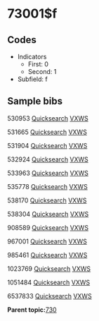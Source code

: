 # 73001$f

## Codes

-   Indicators
    -   First: 0
    -   Second: 1
-   Subfield: f

## Sample bibs

530953 [Quicksearch](https://search.library.yale.edu/catalog/530953) [VXWS](http://prodorbis.library.yale.edu:7014/vxws/GetHoldingsService?bibId=530953)

531665 [Quicksearch](https://search.library.yale.edu/catalog/531665) [VXWS](http://prodorbis.library.yale.edu:7014/vxws/GetHoldingsService?bibId=531665)

531904 [Quicksearch](https://search.library.yale.edu/catalog/531904) [VXWS](http://prodorbis.library.yale.edu:7014/vxws/GetHoldingsService?bibId=531904)

532924 [Quicksearch](https://search.library.yale.edu/catalog/532924) [VXWS](http://prodorbis.library.yale.edu:7014/vxws/GetHoldingsService?bibId=532924)

533963 [Quicksearch](https://search.library.yale.edu/catalog/533963) [VXWS](http://prodorbis.library.yale.edu:7014/vxws/GetHoldingsService?bibId=533963)

535778 [Quicksearch](https://search.library.yale.edu/catalog/535778) [VXWS](http://prodorbis.library.yale.edu:7014/vxws/GetHoldingsService?bibId=535778)

538170 [Quicksearch](https://search.library.yale.edu/catalog/538170) [VXWS](http://prodorbis.library.yale.edu:7014/vxws/GetHoldingsService?bibId=538170)

538304 [Quicksearch](https://search.library.yale.edu/catalog/538304) [VXWS](http://prodorbis.library.yale.edu:7014/vxws/GetHoldingsService?bibId=538304)

908589 [Quicksearch](https://search.library.yale.edu/catalog/908589) [VXWS](http://prodorbis.library.yale.edu:7014/vxws/GetHoldingsService?bibId=908589)

967001 [Quicksearch](https://search.library.yale.edu/catalog/967001) [VXWS](http://prodorbis.library.yale.edu:7014/vxws/GetHoldingsService?bibId=967001)

985461 [Quicksearch](https://search.library.yale.edu/catalog/985461) [VXWS](http://prodorbis.library.yale.edu:7014/vxws/GetHoldingsService?bibId=985461)

1023769 [Quicksearch](https://search.library.yale.edu/catalog/1023769) [VXWS](http://prodorbis.library.yale.edu:7014/vxws/GetHoldingsService?bibId=1023769)

1051484 [Quicksearch](https://search.library.yale.edu/catalog/1051484) [VXWS](http://prodorbis.library.yale.edu:7014/vxws/GetHoldingsService?bibId=1051484)

6537833 [Quicksearch](https://search.library.yale.edu/catalog/6537833) [VXWS](http://prodorbis.library.yale.edu:7014/vxws/GetHoldingsService?bibId=6537833)

**Parent topic:**[730](../../tags/730/730.md)

